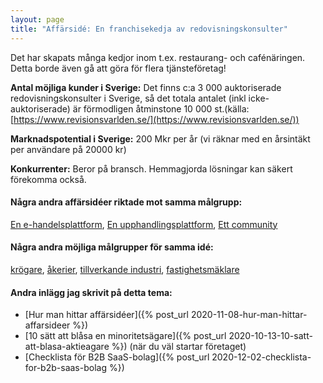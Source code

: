 ```yaml
---
layout: page
title: "Affärsidé: En franchisekedja av redovisningskonsulter"
---
```

Det har skapats många kedjor inom t.ex. restaurang- och cafénäringen. Detta borde även gå att göra för flera tjänsteföretag!

**Antal möjliga kunder i Sverige:** Det finns c:a 3 000 auktoriserade redovisningskonsulter i Sverige, så det totala antalet (inkl icke-auktoriserade) är förmodligen åtminstone 10 000 st.(källa: [https://www.revisionsvarlden.se/](https://www.revisionsvarlden.se/))

**Marknadspotential i Sverige:** 200 Mkr per år (vi räknar med en årsintäkt per användare på 20000 kr)

**Konkurrenter:** Beror på bransch. Hemmagjorda lösningar kan säkert förekomma också.

#### Några andra affärsidéer riktade mot samma målgrupp:
[En e-handelsplattform](/affarsideer/en-e-handelsplattform-for-redovisningskonsulter/), [En upphandlingsplattform](/affarsideer/en-upphandlingsplattform-for-redovisningskonsulter/), [Ett community](/affarsideer/ett-community-for-redovisningskonsulter/)


#### Några andra möjliga målgrupper för samma idé:
[krögare](/affarsideer/en-franchisekedja-av-krogare/), [åkerier](/affarsideer/en-franchisekedja-av-akerier/), [tillverkande industri](/affarsideer/en-franchisekedja-av-tillverkande-industri/), [fastighetsmäklare](/affarsideer/en-franchisekedja-av-fastighetsmaklare/)

#### Andra inlägg jag skrivit på detta tema:
- [Hur man hittar affärsidéer]({% post_url 2020-11-08-hur-man-hittar-affarsideer %})
- [10 sätt att blåsa en minoritetsägare]({% post_url 2020-10-13-10-satt-att-blasa-aktieagare %}) (när du väl startar företaget)
- [Checklista för B2B SaaS-bolag]({% post_url 2020-12-02-checklista-for-b2b-saas-bolag %})

